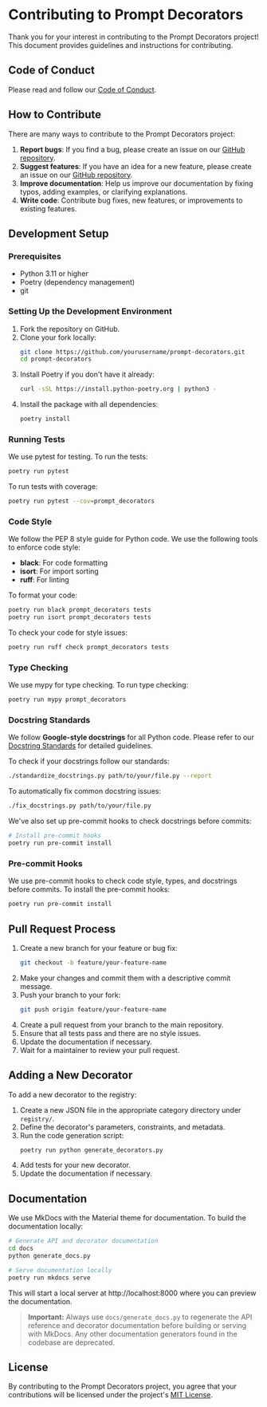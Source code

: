 # Contributing to Prompt Decorators

Thank you for your interest in contributing to the Prompt Decorators project! This document provides guidelines and instructions for contributing.

## Code of Conduct

Please read and follow our [Code of Conduct](https://github.com/yourusername/prompt-decorators/blob/main/CODE_OF_CONDUCT.md).

## How to Contribute

There are many ways to contribute to the Prompt Decorators project:

1. **Report bugs**: If you find a bug, please create an issue on our [GitHub repository](https://github.com/yourusername/prompt-decorators/issues).
2. **Suggest features**: If you have an idea for a new feature, please create an issue on our [GitHub repository](https://github.com/yourusername/prompt-decorators/issues).
3. **Improve documentation**: Help us improve our documentation by fixing typos, adding examples, or clarifying explanations.
4. **Write code**: Contribute bug fixes, new features, or improvements to existing features.

## Development Setup

### Prerequisites

- Python 3.11 or higher
- Poetry (dependency management)
- git

### Setting Up the Development Environment

1. Fork the repository on GitHub.
2. Clone your fork locally:
   ```bash
   git clone https://github.com/yourusername/prompt-decorators.git
   cd prompt-decorators
   ```
3. Install Poetry if you don't have it already:
   ```bash
   curl -sSL https://install.python-poetry.org | python3 -
   ```
4. Install the package with all dependencies:
   ```bash
   poetry install
   ```

### Running Tests

We use pytest for testing. To run the tests:

```bash
poetry run pytest
```

To run tests with coverage:

```bash
poetry run pytest --cov=prompt_decorators
```

### Code Style

We follow the PEP 8 style guide for Python code. We use the following tools to enforce code style:

- **black**: For code formatting
- **isort**: For import sorting
- **ruff**: For linting

To format your code:

```bash
poetry run black prompt_decorators tests
poetry run isort prompt_decorators tests
```

To check your code for style issues:

```bash
poetry run ruff check prompt_decorators tests
```

### Type Checking

We use mypy for type checking. To run type checking:

```bash
poetry run mypy prompt_decorators
```

### Docstring Standards

We follow **Google-style docstrings** for all Python code. Please refer to our [Docstring Standards](DOCSTRING_STANDARDS.md) for detailed guidelines.

To check if your docstrings follow our standards:

```bash
./standardize_docstrings.py path/to/your/file.py --report
```

To automatically fix common docstring issues:

```bash
./fix_docstrings.py path/to/your/file.py
```

We've also set up pre-commit hooks to check docstrings before commits:

```bash
# Install pre-commit hooks
poetry run pre-commit install
```

### Pre-commit Hooks

We use pre-commit hooks to check code style, types, and docstrings before commits. To install the pre-commit hooks:

```bash
poetry run pre-commit install
```

## Pull Request Process

1. Create a new branch for your feature or bug fix:
   ```bash
   git checkout -b feature/your-feature-name
   ```
2. Make your changes and commit them with a descriptive commit message.
3. Push your branch to your fork:
   ```bash
   git push origin feature/your-feature-name
   ```
4. Create a pull request from your branch to the main repository.
5. Ensure that all tests pass and there are no style issues.
6. Update the documentation if necessary.
7. Wait for a maintainer to review your pull request.

## Adding a New Decorator

To add a new decorator to the registry:

1. Create a new JSON file in the appropriate category directory under `registry/`.
2. Define the decorator's parameters, constraints, and metadata.
3. Run the code generation script:
   ```bash
   poetry run python generate_decorators.py
   ```
4. Add tests for your new decorator.
5. Update the documentation if necessary.

## Documentation

We use MkDocs with the Material theme for documentation. To build the documentation locally:

```bash
# Generate API and decorator documentation
cd docs
python generate_docs.py

# Serve documentation locally
poetry run mkdocs serve
```

This will start a local server at http://localhost:8000 where you can preview the documentation.

> **Important:** Always use `docs/generate_docs.py` to regenerate the API reference and decorator documentation before building or serving with MkDocs. Any other documentation generators found in the codebase are deprecated.

## License

By contributing to the Prompt Decorators project, you agree that your contributions will be licensed under the project's [MIT License](https://github.com/yourusername/prompt-decorators/blob/main/LICENSE).
